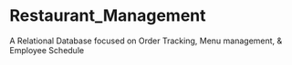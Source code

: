 # Restaurant_Management
A Relational Database focused on Order Tracking, Menu management, &amp; Employee Schedule
